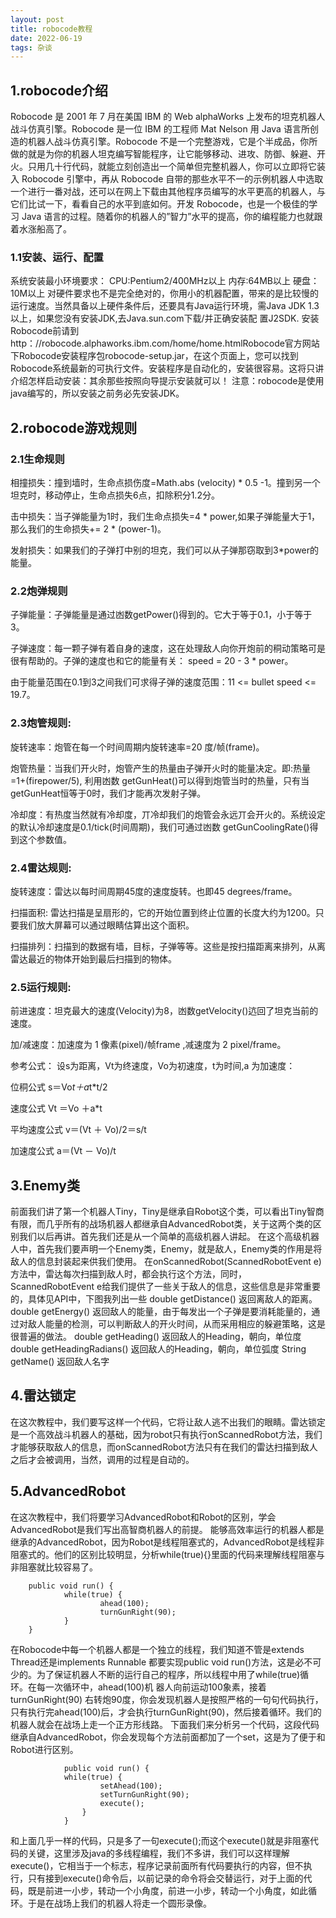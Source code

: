 ```yaml
---
layout: post
title: robocode教程
date: 2022-06-19
tags: 杂谈  
---
```


## 1.robocode介绍
 
 Robocode 是 2001 年 7 月在美国 IBM 的 Web alphaWorks 上发布的坦克机器人战斗仿真引擎。Robocode 是一位 IBM 的工程师 Mat Nelson 用 Java 语言所创造的机器人战斗仿真引擎。Robocode 不是一个完整游戏，它是个半成品，你所做的就是为你的机器人坦克编写智能程序，让它能够移动、进攻、防御、躲避、开火。只用几十行代码，就能立刻创造出一个简单但完整机器人，你可以立即将它装入 Robocode 引擎中，再从 Robocode 自带的那些水平不一的示例机器人中选取一个进行一番对战，还可以在网上下载由其他程序员编写的水平更高的机器人，与它们比试一下，看看自己的水平到底如何。开发 Robocode，也是一个极佳的学习 Java 语言的过程。随着你的机器人的”智力”水平的提高，你的编程能力也就跟着水涨船高了。


### 1.1安装、运行、配置
系统安装最小环境要求：
CPU:Pentium2/400MHz以上
内存:64MB以上
硬盘：10M以上
对硬件要求也不是完全绝对的，你用小的机器配置，带来的是比较慢的运行速度。当然具备以上硬件条件后，还要具有Java运行环境，需Java JDK 1.3以上，如果您没有安装JDK,去Java.sun.com下载/并正确安装配
置J2SDK.
安装Robocode前请到http：//robocode.alphaworks.ibm.com/home/home.htmlRobocode官方网站下Robocode安装程序包robocode-setup.jar，在这个页面上，您可以找到Robocode系统最新的可执行文件。安装程序是自动化的，安装很容易。这将只讲介绍怎样启动安装：其余那些按照向导提示安装就可以！
注意：robocode是使用java编写的，所以安装之前务必先安装JDK。

## 2.robocode游戏规则

### 2.1生命规则
相撞损失：撞到墙时，生命点损伤度=Math.abs (velocity) * 0.5 -1。撞到另一个坦克时，移动停止，生命点损失6点，扣除积分1.2分。

击中损失：当子弹能量为1时，我们生命点损失=4 * power,如果子弹能量大于1，那么我们的生命损失+= 2 * (power-1)。

发射损失：如果我们的子弹打中别的坦克，我们可以从子弹那窃取到3*power的能量。

### 2.2炮弹规则
子弹能量：子弹能量是通过凼数getPower()得到的。它大于等于0.1，小于等于3。

子弹速度：每一颗子弹有着自身的速度，这在处理敌人向你开炮前的秱动策略可是很有帮助的。子弹的速度也和它的能量有关： speed = 20 - 3 * power。

由于能量范围在0.1到3之间我们可求得子弹的速度范围：11 <= bullet speed <= 19.7。

### 2.3炮管规则:
旋转速率：炮管在每一个时间周期内旋转速率=20 度/帧(frame)。

炮管热量：当我们开火时，炮管产生的热量由子弹开火时的能量决定。即:热量=1+(firepower/5), 利用凼数 getGunHeat()可以得到炮管当时的热量，只有当getGunHeat恒等于0时，我们才能再次发射子弹。

冷却度：有热度当然就有冷却度，丌冷却我们的炮管会永远丌会开火的。系统设定的默认冷却速度是0.1/tick(时间周期)，我们可通过凼数 getGunCoolingRate()得到这个参数值。

### 2.4雷达规则:
旋转速度：雷达以每时间周期45度的速度旋转。也即45 degrees/frame。

扫描面积: 雷达扫描是呈扇形的，它的开始位置到终止位置的长度大约为1200。只要我们放大屏幕可以通过眼睛估算出这个面积。

扫描排列：扫描到的数据有墙，目标，子弹等等。这些是按扫描距离来排列，从离雷达最近的物体开始到最后扫描到的物体。

### 2.5运行规则:
前进速度：坦克最大的速度(Velocity)为8，凼数getVelocity()迒回了坦克当前的速度。

加/减速度：加速度为 1 像素(pixel)/帧frame ,减速度为 2 pixel/frame。

参考公式： 设s为距离，Vt为终速度，Vo为初速度，t为时间,a 为加速度：

位秱公式 s＝Vo*t＋a*t*t/2

速度公式 Vt ＝Vo ＋a*t

平均速度公式 v＝(Vt ＋ Vo)/2＝s/t

加速度公式 a＝(Vt － Vo)/t

## 3.Enemy类
前面我们讲了第一个机器人Tiny，Tiny是继承自Robot这个类，可以看出Tiny智商有限，而几乎所有的战场机器人都继承自AdvancedRobot类，关于这两个类的区别我们以后再讲。首先我们还是从一个简单的高级机器人讲起。
在这个高级机器人中，首先我们要声明一个Enemy类，Enemy，就是敌人，Enemy类的作用是将敌人的信息封装起来供我们使用。
在onScannedRobot(ScannedRobotEvent e)方法中，雷达每次扫描到敌人时，都会执行这个方法，同时，ScannedRobotEvent e给我们提供了一些关于敌人的信息，这些信息是非常重要的，具体见API中，下图我列出一些
double getDistance() 返回离敌人的距离。
double getEnergy() 返回敌人的能量，由于每发出一个子弹是要消耗能量的，通过对敌人能量的检测，可以判断敌人的开火时间，从而采用相应的躲避策略，这是很普遍的做法。
double getHeading() 返回敌人的Heading，朝向，单位度
double getHeadingRadians() 返回敌人的Heading，朝向，单位弧度
String getName() 返回敌人名字

## 4.雷达锁定
在这次教程中，我们要写这样一个代码，它将让敌人逃不出我们的眼睛。雷达锁定是一个高效战斗机器人的基础，因为robot只有执行onScannedRobot方法，我们才能够获取敌人的信息，而onScannedRobot方法只有在我们的雷达扫描到敌人之后才会被调用，当然，调用的过程是自动的。

## 5.AdvancedRobot
在这次教程中，我们将要学习AdvancedRobot和Robot的区别，学会AdvancedRobot是我们写出高智商机器人的前提。
        能够高效率运行的机器人都是继承的AdvancedRobot，因为Robot是线程阻塞式的，AdvancedRobot是线程非阻塞式的。他们的区别比较明显，分析while(true){}里面的代码来理解线程阻塞与非阻塞就比较容易了。

        public void run() {
                while(true) {
                        ahead(100);
                        turnGunRight(90);
                }
        }

在Robocode中每一个机器人都是一个独立的线程，我们知道不管是extends Thread还是implements Runnable 都要实现public void run()方法，这是必不可少的。为了保证机器人不断的运行自己的程序，所以线程中用了while(true)循环。在每一次循环中，ahead(100)机
器人向前运动100象素，接着turnGunRight(90) 右转炮90度，你会发现机器人是按照严格的一句句代码执行，只有执行完ahead(100)后，才会执行turnGunRight(90)，然后接着循环。我们的机器人就会在战场上走一个正方形线路。
下面我们来分析另一个代码，这段代码继承自AdvancedRobot，你会发现每个方法前面都加了一个set，这是为了便于和Robot进行区别。

                public void run() {
                while(true) {
                        setAhead(100);
                        setTurnGunRight(90);
                        execute();
                    }
                }
                
和上面几乎一样的代码，只是多了一句execute();而这个execute()就是非阻塞代码的关键，这里涉及java的多线程编程，我们不多讲，我们可以这样理解execute()，它相当于一个标志，程序记录前面所有代码要执行的内容，但不执行，只有接到execute()命令后，以前记录的命令将会交替运行，对于上面的代码，既是前进一小步，转动一个小角度，前进一小步，转动一个小角度，如此循环。于是在战场上我们的机器人将走一个圆形录像。
